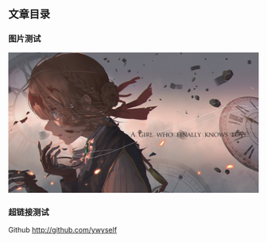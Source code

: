 ## 文章目录

### 图片测试
![Alt image test](./images/test.jpg "这是一张用来测试的图片")

### 超链接测试

Github <http://github.com/ywyself>